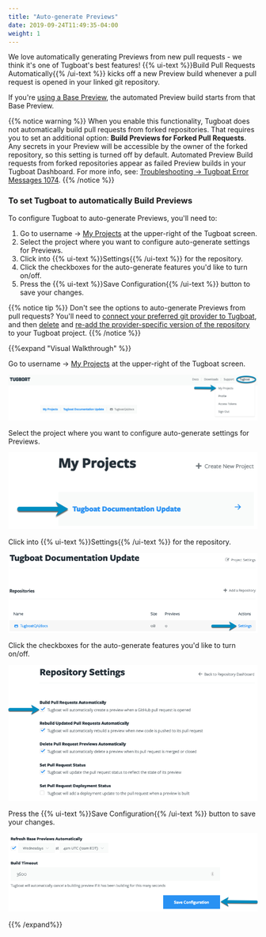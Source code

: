 ```yaml
---
title: "Auto-generate Previews"
date: 2019-09-24T11:49:35-04:00
weight: 1
---
```


We love automatically generating Previews from new pull requests - we think it's
one of Tugboat's best features! {{% ui-text %}}Build Pull Requests
Automatically{{% /ui-text %}} kicks off a new Preview build whenever a pull
request is opened in your linked git repository.

If you're [using a Base Preview](/building-a-preview/work-with-base-previews/),
the automated Preview build starts from that Base Preview.

{{% notice warning %}} When you enable this functionality, Tugboat does not
automatically build pull requests from forked repositories. That requires you to
set an additional option: **Build Previews for Forked Pull Requests**. Any
secrets in your Preview will be accessible by the owner of the forked
repository, so this setting is turned off by default. Automated Preview Build
requests from forked repositories appear as failed Preview builds in your
Tugboat Dashboard. For more info, see:
[Troubleshooting -> Tugboat Error Messages 1074](/troubleshooting/fix-problem-x/#1074-repo-configuration-does-not-allow-building-of-pull-requests-from-forks).
{{% /notice %}}

### To set Tugboat to automatically Build Previews

To configure Tugboat to auto-generate Previews, you'll need to:

1. Go to username -> [My Projects](https://dashboard.tugboat.qa/projects) at the
   upper-right of the Tugboat screen.
2. Select the project where you want to configure auto-generate settings for
   Previews.
3. Click into {{% ui-text %}}Settings{{% /ui-text %}} for the repository.
4. Click the checkboxes for the auto-generate features you'd like to turn
   on/off.
5. Press the {{% ui-text %}}Save Configuration{{% /ui-text %}} button to save
   your changes.

{{% notice tip %}} Don't see the options to auto-generate Previews from pull
requests? You'll need to
[connect your preferred git provider to Tugboat](/setting-up-tugboat/connect-with-your-provider/),
and then
[delete](/setting-up-tugboat/select-repo-settings/#delete-the-repository) and
[re-add the provider-specific version of the repository](/setting-up-tugboat/add-repos-to-the-project/)
to your Tugboat project. {{% /notice %}}

{{%expand "Visual Walkthrough" %}}

Go to username -> [My Projects](https://dashboard.tugboat.qa/projects) at the
upper-right of the Tugboat screen.

![Go to username -> My Projects](/_images/go-to-user-my-projects.png)

Select the project where you want to configure auto-generate settings for
Previews.

![Select the project](/_images/select-a-project.png)

Click into {{% ui-text %}}Settings{{% /ui-text %}} for the repository.

![Go to Repository Settings](/_images/go-to-repository-settings.png)

Click the checkboxes for the auto-generate features you'd like to turn on/off.

![Click the checkboxes to turn auto-build Preview options on or off](/_images/auto-build-preview-repository-settings.png)

Press the {{% ui-text %}}Save Configuration{{% /ui-text %}} button to save your
changes.

![Press the Save Configuration button](/_images/repository-settings-press-save-configuration.png)

{{% /expand%}}
